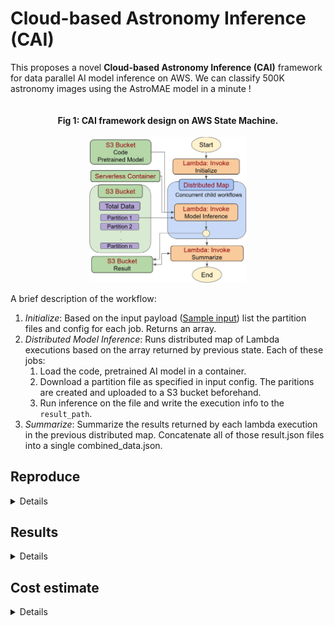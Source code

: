 # Cloud-based Astronomy Inference (CAI)

This proposes a novel **Cloud-based Astronomy Inference (CAI)** framework for data parallel AI model inference on AWS. We can classify 500K astronomy images using the AstroMAE model in a minute ! 

<div align="center" style="overflow-x:auto;">

#### Fig 1: CAI framework design on AWS State Machine.

<img src='./aws/figures/cai workflow.jpg' width='50%'/>
</div>

A brief description of the workflow:

1. *Initialize*: Based on the input payload ([Sample input](./aws/demo%20input.json)) list the partition files and config for each job. Returns an array.
2. *Distributed Model Inference*: Runs distributed map of Lambda executions based on the array returned by previous state. Each of these jobs:
   1. Load the code, pretrained AI model in a container. 
   2. Download a partition file as specified in input config. The paritions are created and uploaded to a S3 bucket beforehand.
   3. Run inference on the file and write the execution info to the `result_path`.
3. *Summarize*: Summarize the results returned by each lambda execution in the previous distributed map. Concatenate all of those result.json files into a single combined_data.json.

## Reproduce

<details>

### Data Processing

The whole data needs to be split into smaller chunks so that we can run parallel executions on them.

1. Get the total dataset fro [Google drive](https://drive.google.com/drive/folders/18vX8-6LcGOmRyTbkJwMDOgQY15nGWves?usp=sharing).
2. Split into smaller chunks (e.g. 10MB) using the [split_data.py](./aws/split_data.py).
3. Now upload those file partitions into a S3 bucket.

### Code

Upload the [Anomaly Detection](./code/Anomaly%20Detection/) folder into a S3 bucket.

### Input Payload

This is passed to the state machine as input. It assumes the code and data are loaded into a S3 bucket named `cosmicai-data`. You can update the lambda functions to change it. The following is a [sample input payload](./aws/demo%20input.json):

```json
{
  "bucket": "cosmicai-data",
  "file_limit": "11",
  "batch_size": 512,
  "object_type": "folder",
  "S3_object_name": "Anomaly Detection",
  "script": "/tmp/Anomaly Detection/Inference/inference.py",
  "result_path": "result-partition-100MB/1GB/1",
  "data_bucket": "cosmicai-data",
  "data_prefix": "100MB"
}
```

This means

* The [Anomaly Detection](./code/Anomaly%20Detection/) folder is uploaded in `cosmicai-data` bucket. 
* The partition files are in `cosmicai-data/100MB` folder (`data_bucket/data_prefix`). 
* Our inference batch size is 512.
* This is running for `1GB` data.
* The results are saved in `bucket/result_path` which is `cosmicai-data/result-partition-100MB/1GB/1` in this case.
* We set the file limit to 11, since 1GB file with 100MB partition size will need ceil(1042MB / 100MB) = 11 files. Using 22 files here will run ro 2GB data. See the [total_execution_time.csv](./aws/results/total_execution_time.csv) for what should be the file_limit for different partitions and data sizes.

If you need to change more

* We run each experiment 3 times. Hence `1GB/1`, `1GB/2` and `1GB/3`.
* To benchmark for different batch sizes (32, 64, 128, 256, 512), when keeping the data size same, I saved them in `Batches` subfolder. For example, `result-partition-100MB/1GB/Batches/`.
* If you are running your own experiments, just ensure you change the `result_path` to a different folder (e.g. `team1/result-partition-100MB/1GB/1` is ok).

### State Machine

Create a state machine that contains the following Lambda functions.

<div align="center" style="overflow-x:auto;">

#### Fig: AWS State Machine.

<img src='./aws/figures/design.jpg' width='50%'/>
</div>

1. Initialize: Create a lambda function (e.g. `data-parallel-init`) with the [lambda_initializer](./aws/lambda/lambda_initializer.py). 
   1. Attach necessary permissions to the execution role: `AmazonS3FullAccess`, `AWSLambda_FullAccess`, `AWSLambdaBasicExecutionRole`, `loudWatchActionsEC2Access`.
   2. Create a cloudwatch log group with the same name as `/aws/lambda/data-parallel-init`. Log group helps debugging errors.
   3. This script creates an array of job configs based on the input payload for each file. Then save it as `payload.json` in the `bucket`.
2. Distributed Inference: Create a distributed map using a lambda container that has all required libraries installed. This fetches the `S3_object_name` folder and starts the python file at `script`. The script does the following:
   1. Read the environment variables (rank, world size). Also the `payload.json` from the `bucket`. This part is hard-coded and should be changed if you want to read payload from a different location.
   2. Fetch the file from `data_bucket/data_prefix` folder.
   3. Run inference and benchmark the execution info.
   4. Save the json file in `result_path` location as `rank_no.json`.
3. Summarize: Create a Lambda using [lambda_summarizer.py](./aws/lambda/lambda_summarizer.py). Same role permissions as the Initialize. 
   1. Reads the result json files created in the previous state.
   2. Concatenates all to get `combined_data.json` and saves it at `result_path`.

### Run

<div align="center" style="overflow-x:auto;">

#### Step 1: Go to the AWS State Machine. Click Start execution.

<img src='./aws/figures/start execution.jpg' width='80%'/>

#### Step 2: Copy the input payload. Modify as needed.

<img src='./aws/figures/pass input.jpg' width='80%'/>

#### Step 3: Once succeeds, check the result paths for output.

<img src='./aws/figures/execution succeeded.jpg' width='80%'/>

</div>

### Collect Results

1. I collected the results locally using `aws cli`. After installing and configuring it for the class account running `aws s3 sync s3://cosmicai-data/result-partition-100MB result-partition-100MB` will sync the result file locally.
2. The [stats.py](./aws/stats.py) iterates through each `combined_data.json` file and saves the summary in [batch_varying_results.csv](./aws/results/batch_varying_results.csv) when batch size is changed for 1GB data and [result_stats.csv](./aws/results/result_stats.csv) for varying data sizes.
3. The total execution times were manually added in [total_execution_time.csv](./aws/results/total_execution_time.csv).

</details>

## Results

<details>

### Varying data size

The total data size is 12.6GB. We run the inference for different sizes to evaluate the scaling performance with increasing data load. This experiment runs with size 1GB, 2GB, 4GB, 6GB, 8GB, 10GB and 12.6GB. Batch size 512.

Please check the [result_stats.csv](./aws/results/result_stats.csv) for the average results.

<div align="center" style="overflow-x:auto;">

#### Fig 2: Dataset size vs Inference time for each partition

<img src='./aws/figures/cai_inference_time.jpg' width='70%'/>
</div>

<div align="center" style="overflow-x:auto;">

#### Fig 3: Data size vs Throughput for each partition

<img src='./aws/figures/cai_throughput.jpg' width='70%'/>
</div>

### Varying batch size

We use the 1GB data and change batch size by [32, 64, 128, 256, 512]. The results are in [batch_varying_results.csv](./aws/results/batch_varying_results.csv).

<div align="center" style="overflow-x:auto;">

#### Fig 4: Batch size vs Inference Time

<img src='./aws/figures/batch_varying_inference_time.jpg' width='70%' style="{align:center}"/>
</div>

<div align="center" style="overflow-x:auto;">

#### Fig 5: Batch size vs Throughput

<img src='./aws/figures/batch_varying_throughput.jpg' width='70%'/>
</div>

</details>

## Cost estimate

<details>
This is done using [AWS calculator](https://calculator.aws/#/createCalculator/Lambda). The cost for invoking the AWS Lambda function is $0.00001667 per GB-second of computation time. Our framework calls the Lambda function during initialization, parallel processing, and summarization. The following table shows a summary of some example cases to estimate the computation cost for our task.

Estimated AWS computation cost summary for inference on the total dataset. Cost is *requests x duration(s) x memory(GB) x 0.00001667*.

<div align="center" style="overflow-x:auto;">

| Partition | Requests | Duration (s)| Memory | Cost ($) |
|:---:|:---:|:---:|:---:|:---:|
| 25MB | 517 | 6.55 | 2.8GB | 0.16 |
| 50MB | 259 | 11.8 | 4.0GB | 0.20 |
| 75MB | 173 | 17.6 | 5.9GB| 0.30 |
| 100MB | 130 | 25 | 7.0GB | 0.38 |

</div>

The number of requests is how many times the Lambda function was called, which is the number of concurrent jobs (data divided by partition size). The maximum memory size can be configured based on memory usage (smaller partitions use less memory). Other costs, for example, request charge ($2e-7/request), and storage charge ($3.09e-8/GB-s if > 512MB) are negligible.

</details>